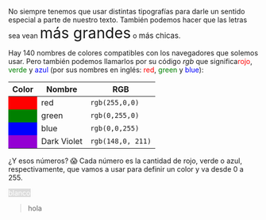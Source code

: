 No siempre tenemos que usar distintas tipografías para darle un sentido especial a parte de nuestro texto. También podemos hacer que las letras sea vean <span style="font-size:30px">más grandes</span> o <span style="font-size:15px"> más chicas</span>.

Hay 140 nombres de colores compatibles con los navegadores que solemos usar. Pero también podemos llamarlos por su código _rgb_ que significa<span style="color:red;">rojo</span>, <span style="color:green;">verde</span> y <span style="color:blue;">azul</span> (por sus nombres en inglés: <span style="color:red;">red</span>, <span style="color:green;">green</span> y <span style="color:blue;">blue</span>): 

<table class="table table-striped"> 
  <thead>
  <tr>
    <th>Color</th>
    <th>Nombre</th>
    <th>RGB</th>
  <tr>
  </thead>
  <tbody>
  <tr>
    <td style="background-color: red"></td>
    <td>red</td>
    <td><code>rgb(255,0,0)</code></td>
  </tr>
  <tr>
    <td style="background-color: green"></td>
    <td>green</td>
    <td><code>rgb(0,255,0)</code></td>
  </tr>
  <tr>
    <td style="background-color: blue"></td>
    <td>blue</td>
    <td><code>rgb(0,0,255)</code></td>
  </tr>
<tr>
    <td style="background-color: DarkViolet"></td>
    <td>Dark Violet</td>
    <td><code>rgb(148,0, 211)</code></td>
  </tr>
  </tbody>
</table>

¿Y esos números? :scream: Cada número es la cantidad de rojo, verde o azul, respectivamente, que vamos a usar para definir un color y va desde 0 a 255. 

<span style="color:white; background-color: Gainsboro;">blanco</span>

> hola